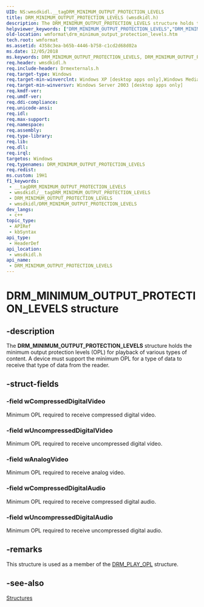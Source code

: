 ```yaml
---
UID: NS:wmsdkidl.__tagDRM_MINIMUM_OUTPUT_PROTECTION_LEVELS
title: DRM_MINIMUM_OUTPUT_PROTECTION_LEVELS (wmsdkidl.h)
description: The DRM_MINIMUM_OUTPUT_PROTECTION_LEVELS structure holds the minimum output protection levels (OPL) for playback of various types of content. A device must support the minimum OPL for a type of data to receive that type of data from the reader.
helpviewer_keywords: ["DRM_MINIMUM_OUTPUT_PROTECTION_LEVELS","DRM_MINIMUM_OUTPUT_PROTECTION_LEVELS structure [windows Media Format]","structure [windows Media Format]","wmformat.drm_minimum_output_protection_levels","wmsdkidl/DRM_MINIMUM_OUTPUT_PROTECTION_LEVELS"]
old-location: wmformat\drm_minimum_output_protection_levels.htm
tech.root: wmformat
ms.assetid: 4358c3ea-b65b-4446-b758-c1cd2d68d02a
ms.date: 12/05/2018
ms.keywords: DRM_MINIMUM_OUTPUT_PROTECTION_LEVELS, DRM_MINIMUM_OUTPUT_PROTECTION_LEVELS structure [windows Media Format], structure [windows Media Format], wmformat.drm_minimum_output_protection_levels, wmsdkidl/DRM_MINIMUM_OUTPUT_PROTECTION_LEVELS
req.header: wmsdkidl.h
req.include-header: Drmexternals.h
req.target-type: Windows
req.target-min-winverclnt: Windows XP [desktop apps only],Windows Media Format 9.5 SDK
req.target-min-winversvr: Windows Server 2003 [desktop apps only]
req.kmdf-ver: 
req.umdf-ver: 
req.ddi-compliance: 
req.unicode-ansi: 
req.idl: 
req.max-support: 
req.namespace: 
req.assembly: 
req.type-library: 
req.lib: 
req.dll: 
req.irql: 
targetos: Windows
req.typenames: DRM_MINIMUM_OUTPUT_PROTECTION_LEVELS
req.redist: 
ms.custom: 19H1
f1_keywords:
 - __tagDRM_MINIMUM_OUTPUT_PROTECTION_LEVELS
 - wmsdkidl/__tagDRM_MINIMUM_OUTPUT_PROTECTION_LEVELS
 - DRM_MINIMUM_OUTPUT_PROTECTION_LEVELS
 - wmsdkidl/DRM_MINIMUM_OUTPUT_PROTECTION_LEVELS
dev_langs:
 - c++
topic_type:
 - APIRef
 - kbSyntax
api_type:
 - HeaderDef
api_location:
 - wmsdkidl.h
api_name:
 - DRM_MINIMUM_OUTPUT_PROTECTION_LEVELS
---
```


# DRM_MINIMUM_OUTPUT_PROTECTION_LEVELS structure


## -description

The <b>DRM_MINIMUM_OUTPUT_PROTECTION_LEVELS</b> structure holds the minimum output protection levels (OPL) for playback of various types of content. A device must support the minimum OPL for a type of data to receive that type of data from the reader.

## -struct-fields

### -field wCompressedDigitalVideo

Minimum OPL required to receive compressed digital video.

### -field wUncompressedDigitalVideo

Minimum OPL required to receive uncompressed digital video.

### -field wAnalogVideo

Minimum OPL required to receive analog video.

### -field wCompressedDigitalAudio

Minimum OPL required to receive compressed digital audio.

### -field wUncompressedDigitalAudio

Minimum OPL required to receive uncompressed digital audio.

## -remarks

This structure is used as a member of the <a href="https://docs.microsoft.com/previous-versions/windows/desktop/api/wmsdkidl/ns-wmsdkidl-drm_play_opl">DRM_PLAY_OPL</a> structure.

## -see-also

<a href="https://docs.microsoft.com/windows/desktop/wmformat/structures">Structures</a>

